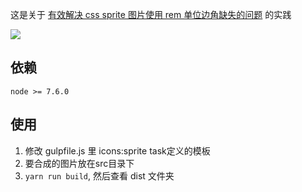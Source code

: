 这是关于 [有效解决 css sprite 图片使用 rem 单位边角缺失的问题](http://think2011.net/2017/03/31/css-sprite/) 的实践

![](http://think2011.qiniudn.com/gulp-icons-demo.gif)

## 依赖
    node >= 7.6.0

## 使用
 1. 修改 gulpfile.js 里 icons:sprite task定义的模板
 2. 要合成的图片放在src目录下
 3. `yarn run build`, 然后查看 dist 文件夹
